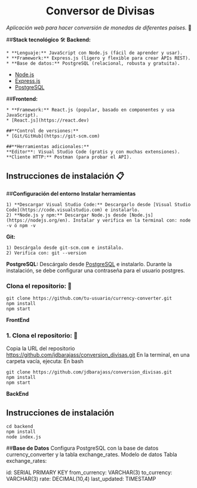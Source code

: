 <h1 align="center"> Conversor de Divisas </h1>

_Aplicación web para hacer conversión de monedas de diferentes paises._ 🚀

##**Stack tecnológico** 🛠️
**Backend:** 
```
* **Lenguaje:** JavaScript con Node.js (fácil de aprender y usar).
* **Framework:** Express.js (ligero y flexible para crear APIs REST).
* **Base de datos:** PostgreSQL (relacional, robusta y gratuita).
```
* [Node.js](https://nodejs.org/en)
* [Express.js](https://expressjs.com)
* [PostgreSQL](https://www.postgresql.org)

##**Frontend:** 
```
* **Framework:** React.js (popular, basado en componentes y usa JavaScript).
* [React.js](https://react.dev)

##**Control de versiones:**
* [Git/GitHub](https://git-scm.com)
  
##**Herramientas adicionales:**
**Editor**: Visual Studio Code (gratis y con muchas extensiones).
**Cliente HTTP:** Postman (para probar el API).
```
## Instrucciones de instalación 📋

##**Configuración del entorno**
**Instalar herramientas**
```
1) **Descargar Visual Studio Code:** Descargarlo desde [Visual Studio Code](https://code.visualstudio.com) e instalarlo.
2) **Node.js y npm:** Descargar Node.js desde [Node.js](https://nodejs.org/en). Instalar y verifica en la terminal con: node -v ó npm -v
```
**Git:**
```
1) Descárgalo desde git-scm.com e instálalo.
2) Verifica con: git --version
```
**PostgreSQL:**
Descárgalo desde [PostgreSQL](https://www.postgresql.org) e instalarlo.
Durante la instalación, se debe configurar una contraseña para el usuario postgres.
### Clona el repositorio: 🔧
```
git clone https://github.com/tu-usuario/currency-converter.git
npm install
npm start
```

**FrontEnd**
### 1. Clona el repositorio: 🔧
Copia la URL del repositorio https://github.com/jdbarajass/conversion_divisas.git
En la terminal, en una carpeta vacía, ejecuta:
En bash
```
git clone https://github.com/jdbarajass/conversion_divisas.git
npm install
npm start
```
**BackEnd**
## Instrucciones de instalación
```
cd backend
npm install
node index.js
```
##**Base de Datos**
Configura PostgreSQL con la base de datos currency_converter y la tabla exchange_rates.
Modelo de datos
Tabla exchange_rates:

id: SERIAL PRIMARY KEY
from_currency: VARCHAR(3)
to_currency: VARCHAR(3)
rate: DECIMAL(10,4)
last_updated: TIMESTAMP



